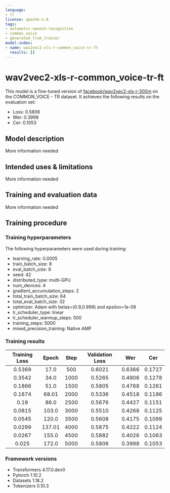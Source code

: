 ```yaml
---
language:
- tr
license: apache-2.0
tags:
- automatic-speech-recognition
- common_voice
- generated_from_trainer
model-index:
- name: wav2vec2-xls-r-common_voice-tr-ft
  results: []
---
```


<!-- This model card has been generated automatically according to the information the Trainer had access to. You
should probably proofread and complete it, then remove this comment. -->

# wav2vec2-xls-r-common_voice-tr-ft

This model is a fine-tuned version of [facebook/wav2vec2-xls-r-300m](https://huggingface.co/facebook/wav2vec2-xls-r-300m) on the COMMON_VOICE - TR dataset.
It achieves the following results on the evaluation set:
- Loss: 0.5806
- Wer: 0.3998
- Cer: 0.1053

## Model description

More information needed

## Intended uses & limitations

More information needed

## Training and evaluation data

More information needed

## Training procedure

### Training hyperparameters

The following hyperparameters were used during training:
- learning_rate: 0.0005
- train_batch_size: 8
- eval_batch_size: 8
- seed: 42
- distributed_type: multi-GPU
- num_devices: 4
- gradient_accumulation_steps: 2
- total_train_batch_size: 64
- total_eval_batch_size: 32
- optimizer: Adam with betas=(0.9,0.999) and epsilon=1e-08
- lr_scheduler_type: linear
- lr_scheduler_warmup_steps: 500
- training_steps: 5000
- mixed_precision_training: Native AMP

### Training results

| Training Loss | Epoch  | Step | Validation Loss | Wer    | Cer    |
|:-------------:|:------:|:----:|:---------------:|:------:|:------:|
| 0.5369        | 17.0   | 500  | 0.6021          | 0.6366 | 0.1727 |
| 0.3542        | 34.0   | 1000 | 0.5265          | 0.4906 | 0.1278 |
| 0.1866        | 51.0   | 1500 | 0.5805          | 0.4768 | 0.1261 |
| 0.1674        | 68.01  | 2000 | 0.5336          | 0.4518 | 0.1186 |
| 0.19          | 86.0   | 2500 | 0.5676          | 0.4427 | 0.1151 |
| 0.0815        | 103.0  | 3000 | 0.5510          | 0.4268 | 0.1125 |
| 0.0545        | 120.0  | 3500 | 0.5608          | 0.4175 | 0.1099 |
| 0.0299        | 137.01 | 4000 | 0.5875          | 0.4222 | 0.1124 |
| 0.0267        | 155.0  | 4500 | 0.5882          | 0.4026 | 0.1063 |
| 0.025         | 172.0  | 5000 | 0.5806          | 0.3998 | 0.1053 |


### Framework versions

- Transformers 4.17.0.dev0
- Pytorch 1.10.2
- Datasets 1.18.2
- Tokenizers 0.10.3

